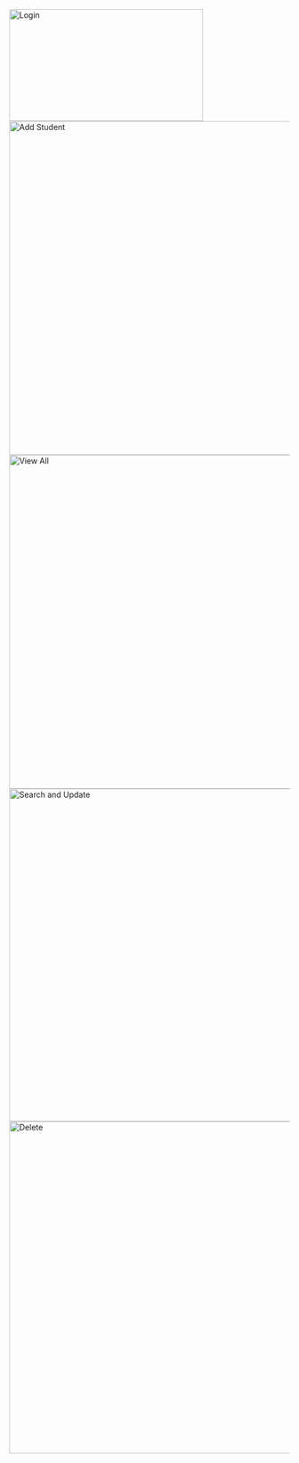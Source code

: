 <img width="348" height="201" alt="Login" src="https://github.com/user-attachments/assets/c8420a8c-6807-4e96-a842-da0088f09c46" />
<img width="897" height="599" alt="Add Student" src="https://github.com/user-attachments/assets/a0e4c885-8dc3-497a-aeb8-fbb702462337" />
<img width="899" height="599" alt="View All" src="https://github.com/user-attachments/assets/a2f81037-a4d9-4d62-ade9-a5049470d6d1" />
<img width="896" height="597" alt="Search and Update" src="https://github.com/user-attachments/assets/59b9f700-66f5-4852-b57a-953998aaaa0c" />
<img width="898" height="596" alt="Delete" src="https://github.com/user-attachments/assets/d7fb346e-24c5-4fa2-9af0-4c09a27fd832" />
